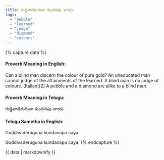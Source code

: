 ```yaml
---
title: గుడ్డివాడెరుగునా కుందనపు చాయ.
tags:
  - "pebble"
  - "learned"
  - "judge"
  - "diamond"
  - "colours"
---
```


{% capture data %}
#### Proverb Meaning in English:
Can a blind man discern the colour of pure gold?
An uneducated man cannot judge of the attainments of the learned.
A blind man is no judge of colours. (Italian)[2]
A pebble and a diamond are alike to a blind man.

#### Proverb Meaning in Telugu:
గుడ్డివాడెరుగునా కుందనపు చాయ.

#### Telugu Sametha in English:
Guḍḍivāḍerugunā kundanapu cāya.

Guddivaderuguna kundanapu caya.
{% endcapture %}

{{ data | markdownify }}

